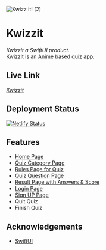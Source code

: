 ![Kwizz it! (2)](https://user-images.githubusercontent.com/61417822/154953492-874c86ec-aa7a-4a8b-82bf-864f991c4e98.png)


# Kwizzit

*Kwizzit a SwiftUI product.*  
Kwizzit is an Anime based quiz app. 


## Live Link
 *[Kwizzit](https://kwizzit.netlify.app/)*   
 
## Deployment Status
 [![Netlify Status](https://api.netlify.com/api/v1/badges/7b36e178-fb6e-4c9d-abc7-4b39247a3c65/deploy-status)](https://kwizzit.netlify.app/)


## Features

- [Home Page](https://kwizzit.netlify.app/index.html)
- [Quiz Category Page](https://kwizzit.netlify.app/categories/category.html)
- [Rules Page for Quiz](https://kwizzit.netlify.app/)
- [Quiz Question Page](https://kwizzit.netlify.app/)
- [Result Page with Answers & Score](https://kwizzit.netlify.app/)
- [Login Page](https://kwizzit.netlify.app/)
- [Sign UP Page](https://kwizzit.netlify.app/)
- Quit Quiz
- Finish Quiz



## Acknowledgements

 - [SwiftUI](https://swift-uiv1.netlify.app/)
 
